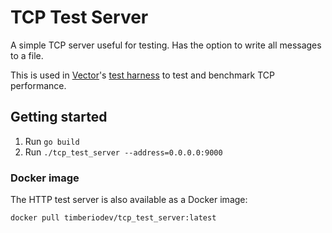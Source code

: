 # TCP Test Server

A simple TCP server useful for testing. Has the option to write all messages
to a file.

This is used in [Vector]'s [test harness] to test and benchmark TCP performance.

## Getting started

1. Run `go build`
2. Run `./tcp_test_server --address=0.0.0.0:9000`

### Docker image

The HTTP test server is also available as a Docker image:

```bash
docker pull timberiodev/tcp_test_server:latest
```

[test harness]: https://github.com/timberio/vector-test-harness
[Vector]: https://github.com/timberio/vector
